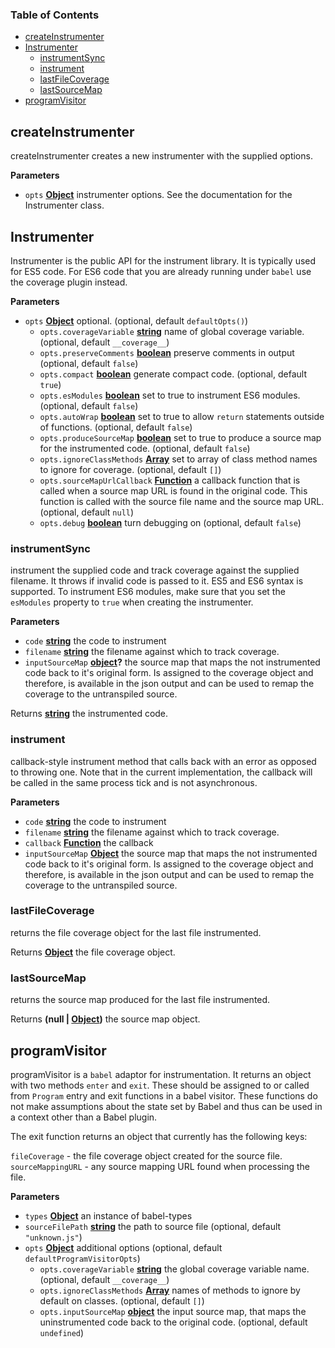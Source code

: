 <!-- Generated by documentation.js. Update this documentation by updating the source code. -->

### Table of Contents

-   [createInstrumenter](#createinstrumenter)
-   [Instrumenter](#instrumenter)
    -   [instrumentSync](#instrumentsync)
    -   [instrument](#instrument)
    -   [lastFileCoverage](#lastfilecoverage)
    -   [lastSourceMap](#lastsourcemap)
-   [programVisitor](#programvisitor)

## createInstrumenter

createInstrumenter creates a new instrumenter with the
supplied options.

**Parameters**

-   `opts` **[Object](https://developer.mozilla.org/docs/Web/JavaScript/Reference/Global_Objects/Object)** instrumenter options. See the documentation
    for the Instrumenter class.

## Instrumenter

Instrumenter is the public API for the instrument library.
It is typically used for ES5 code. For ES6 code that you
are already running under `babel` use the coverage plugin
instead.

**Parameters**

-   `opts` **[Object](https://developer.mozilla.org/docs/Web/JavaScript/Reference/Global_Objects/Object)** optional. (optional, default `defaultOpts()`)
    -   `opts.coverageVariable` **[string](https://developer.mozilla.org/docs/Web/JavaScript/Reference/Global_Objects/String)** name of global coverage variable. (optional, default `__coverage__`)
    -   `opts.preserveComments` **[boolean](https://developer.mozilla.org/docs/Web/JavaScript/Reference/Global_Objects/Boolean)** preserve comments in output (optional, default `false`)
    -   `opts.compact` **[boolean](https://developer.mozilla.org/docs/Web/JavaScript/Reference/Global_Objects/Boolean)** generate compact code. (optional, default `true`)
    -   `opts.esModules` **[boolean](https://developer.mozilla.org/docs/Web/JavaScript/Reference/Global_Objects/Boolean)** set to true to instrument ES6 modules. (optional, default `false`)
    -   `opts.autoWrap` **[boolean](https://developer.mozilla.org/docs/Web/JavaScript/Reference/Global_Objects/Boolean)** set to true to allow `return` statements outside of functions. (optional, default `false`)
    -   `opts.produceSourceMap` **[boolean](https://developer.mozilla.org/docs/Web/JavaScript/Reference/Global_Objects/Boolean)** set to true to produce a source map for the instrumented code. (optional, default `false`)
    -   `opts.ignoreClassMethods` **[Array](https://developer.mozilla.org/docs/Web/JavaScript/Reference/Global_Objects/Array)** set to array of class method names to ignore for coverage. (optional, default `[]`)
    -   `opts.sourceMapUrlCallback` **[Function](https://developer.mozilla.org/docs/Web/JavaScript/Reference/Statements/function)** a callback function that is called when a source map URL
            is found in the original code. This function is called with the source file name and the source map URL. (optional, default `null`)
    -   `opts.debug` **[boolean](https://developer.mozilla.org/docs/Web/JavaScript/Reference/Global_Objects/Boolean)** turn debugging on (optional, default `false`)

### instrumentSync

instrument the supplied code and track coverage against the supplied
filename. It throws if invalid code is passed to it. ES5 and ES6 syntax
is supported. To instrument ES6 modules, make sure that you set the
`esModules` property to `true` when creating the instrumenter.

**Parameters**

-   `code` **[string](https://developer.mozilla.org/docs/Web/JavaScript/Reference/Global_Objects/String)** the code to instrument
-   `filename` **[string](https://developer.mozilla.org/docs/Web/JavaScript/Reference/Global_Objects/String)** the filename against which to track coverage.
-   `inputSourceMap` **[object](https://developer.mozilla.org/docs/Web/JavaScript/Reference/Global_Objects/Object)?** the source map that maps the not instrumented code back to it's original form.
    Is assigned to the coverage object and therefore, is available in the json output and can be used to remap the
    coverage to the untranspiled source.

Returns **[string](https://developer.mozilla.org/docs/Web/JavaScript/Reference/Global_Objects/String)** the instrumented code.

### instrument

callback-style instrument method that calls back with an error
as opposed to throwing one. Note that in the current implementation,
the callback will be called in the same process tick and is not asynchronous.

**Parameters**

-   `code` **[string](https://developer.mozilla.org/docs/Web/JavaScript/Reference/Global_Objects/String)** the code to instrument
-   `filename` **[string](https://developer.mozilla.org/docs/Web/JavaScript/Reference/Global_Objects/String)** the filename against which to track coverage.
-   `callback` **[Function](https://developer.mozilla.org/docs/Web/JavaScript/Reference/Statements/function)** the callback
-   `inputSourceMap` **[Object](https://developer.mozilla.org/docs/Web/JavaScript/Reference/Global_Objects/Object)** the source map that maps the not instrumented code back to it's original form.
    Is assigned to the coverage object and therefore, is available in the json output and can be used to remap the
    coverage to the untranspiled source.

### lastFileCoverage

returns the file coverage object for the last file instrumented.

Returns **[Object](https://developer.mozilla.org/docs/Web/JavaScript/Reference/Global_Objects/Object)** the file coverage object.

### lastSourceMap

returns the source map produced for the last file instrumented.

Returns **(null | [Object](https://developer.mozilla.org/docs/Web/JavaScript/Reference/Global_Objects/Object))** the source map object.

## programVisitor

programVisitor is a `babel` adaptor for instrumentation.
It returns an object with two methods `enter` and `exit`.
These should be assigned to or called from `Program` entry and exit functions
in a babel visitor.
These functions do not make assumptions about the state set by Babel and thus
can be used in a context other than a Babel plugin.

The exit function returns an object that currently has the following keys:

`fileCoverage` - the file coverage object created for the source file.
`sourceMappingURL` - any source mapping URL found when processing the file.

**Parameters**

-   `types` **[Object](https://developer.mozilla.org/docs/Web/JavaScript/Reference/Global_Objects/Object)** an instance of babel-types
-   `sourceFilePath` **[string](https://developer.mozilla.org/docs/Web/JavaScript/Reference/Global_Objects/String)** the path to source file (optional, default `"unknown.js"`)
-   `opts` **[Object](https://developer.mozilla.org/docs/Web/JavaScript/Reference/Global_Objects/Object)** additional options (optional, default `defaultProgramVisitorOpts`)
    -   `opts.coverageVariable` **[string](https://developer.mozilla.org/docs/Web/JavaScript/Reference/Global_Objects/String)** the global coverage variable name. (optional, default `__coverage__`)
    -   `opts.ignoreClassMethods` **[Array](https://developer.mozilla.org/docs/Web/JavaScript/Reference/Global_Objects/Array)** names of methods to ignore by default on classes. (optional, default `[]`)
    -   `opts.inputSourceMap` **[object](https://developer.mozilla.org/docs/Web/JavaScript/Reference/Global_Objects/Object)** the input source map, that maps the uninstrumented code back to the
        original code. (optional, default `undefined`)
